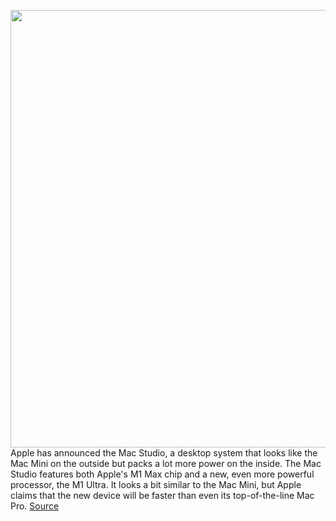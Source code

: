 <img src='https://cdn.vox-cdn.com/thumbor/kPlXQWNhT9Fq_PW2RLLgdmILXMw=/0x0:2000x1125/1200x800/filters:focal(840x403:1160x723)/cdn.vox-cdn.com/uploads/chorus_image/image/70594979/lcimg_7c6d2fd7_bef2_47c0_af2d_eda6264d376c.6.jpg' width='700px' /><br/>
Apple has announced the Mac Studio, a desktop system that looks like the Mac Mini on the outside but packs a lot more power on the inside. The Mac Studio features both Apple's M1 Max chip and a new, even more powerful processor, the M1 Ultra. It looks a bit similar to the Mac Mini, but Apple claims that the new device will be faster than even its top-of-the-line Mac Pro.
<a href='https://www.theverge.com/2022/3/8/22962081/apple-mac-studio-m1-max-ultra-price-specs-processor-release-date'> Source <a/>
